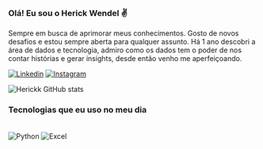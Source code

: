 ### Olá! Eu sou o Herick Wendel ✌️
Sempre em busca de aprimorar meus conhecimentos. Gosto de novos desafios e estou sempre aberta para qualquer assunto.
Há 1 ano descobri a área de dados e tecnologia, admiro como os dados tem o poder de nos contar histórias e gerar insights, desde então venho me aperfeiçoando.


[![Linkedin](https://img.shields.io/badge/LinkedIn-0077B5?style=for-the-badge&logo=linkedin&logoColor=white)](https://www.linkedin.com/in/herickwendel/)
[![Instagram](https://img.shields.io/badge/Instagram-E4405F?style=for-the-badge&logo=instagram&logoColor=white)](https://www.instagram.com/herick_wendel/?hl=pt-br/)


![Herickk GitHub stats](https://github-readme-stats.vercel.app/api?username=Herickk&show_icons=true&theme=dracula
)


### Tecnologias que eu uso no meu dia 

<div style="display: inline_block"><br/>
    <img align="center" alt="Python" src= "https://img.shields.io/badge/Python-3776AB?style=for-the-badge&logo=python&logoColor=white" />
    <img align="center" alt="Excel" src= "https://img.shields.io/badge/Microsoft_Excel-217346?style=for-the-badge&logo=microsoft-excel&logoColor=white" />
</div>    
